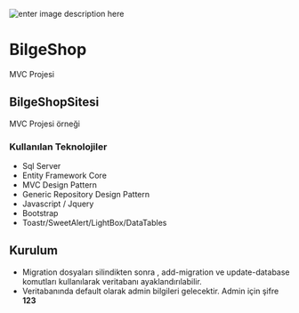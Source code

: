 ![enter image description here](https://miro.medium.com/max/750/1*zc1BKfAHkpvrZlHPbUvuYA.png)

# BilgeShop
MVC Projesi


## BilgeShopSitesi

MVC Projesi örneği


### Kullanılan Teknolojiler
- Sql Server
- Entity Framework Core
- MVC Design Pattern
- Generic Repository Design Pattern
- Javascript / Jquery
- Bootstrap
- Toastr/SweetAlert/LightBox/DataTables


## Kurulum
- Migration dosyaları silindikten sonra , add-migration ve update-database komutları kullanılarak veritabanı ayaklandırılabilir.
- Veritabanında default olarak admin bilgileri gelecektir. Admin için şifre **123**
